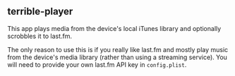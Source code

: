 ## terrible-player

This app plays media from the device's local iTunes library and optionally scrobbles it to last.fm.

The only reason to use this is if you really like last.fm and mostly play music from the device's media library (rather than using a streaming service). You will need to provide your own last.fm API key in `config.plist`.